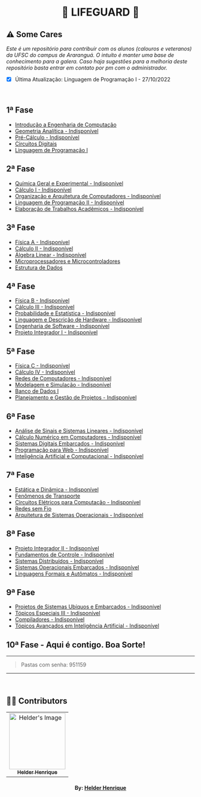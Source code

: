 <h1 align="center">🙏 LIFEGUARD 🙏</h1>

## ⚠️ Some Cares
*_Este é um repositório para contribuir com os alunos (calouros e veteranos) da UFSC do campus de Araranguá. O intuíto é manter uma base de conhecimento para a galera. Caso haja sugestões para a melhoria deste repositório basta entrar em contato por pm com o administrador._*

- [X] Última Atualização: Linguagem de Programação I - 27/10/2022

<br>

## 1ª Fase

- [Introdução a Engenharia de Computação](https://github.com/theHprogrammer/Introduction_to_Computer_Engineering)
- [Geometria Analítica - Indisponível](#)
- [Pré-Cálculo - Indisponível](#)
- [Circuitos Digitais](https://github.com/theHprogrammer/Digital_Circuits)
- [Linguagem de Programação I](https://github.com/theHprogrammer/Programming_Language_1)

## 2ª Fase

- [Química Geral e Experimental - Indisponível](#)
- [Cálculo I - Indisponível](#)
- [Organização e Arquitetura de Computadores - Indisponível](#)
- [Linguagem de Programação II - Indisponível](#)
- [Elaboração de Trabalhos Acadêmicos - Indisponível](#)

## 3ª Fase

- [Física A - Indisponível](#)
- [Cálculo II - Indisponível](#)
- [Álgebra Linear - Indisponível](#)
- [Microprocessadores e Microcontroladores](https://github.com/theHprogrammer/Microprocessors_and_Microcontrollers)
- [Estrutura de Dados](https://github.com/theHprogrammer/Data_Structures)

## 4ª Fase

- [Física B - Indisponível](#)
- [Cálculo III - Indisponível](#)
- [Probabilidade e Estatística - Indisponível](#)
- [Linguagem e Descrição de Hardware - Indisponível](#)
- [Engenharia de Software - Indisponível](#)
- [Projeto Integrador I - Indisponível](#)

## 5ª Fase

- [Física C - Indisponível](#)
- [Cálculo IV - Indisponível](#)
- [Redes de Computadores - Indisponível](#)
- [Modelagem e Simulação - Indisponível](#)
- [Banco de Dados I](https://github.com/theHprogrammer/Database)
- [Planejamento e Gestão de Projetos - Indisponível](#)

## 6ª Fase

- [Análise de Sinais e Sistemas Lineares - Indisponível](#)
- [Cálculo Numérico em Computadores - Indisponível](#)
- [Sistemas Digitais Embarcados - Indisponível](#)
- [Programação para Web - Indisponível](#)
- [Inteligência Artificial e Computacional - Indisponível](#)

## 7ª Fase

- [Estática e Dinâmica - Indisponível](#)
- [Fenômenos de Transporte](https://github.com/theHprogrammer/Transport_Phenomena)
- [Circuitos Elétricos para Computação - Indisponível](#)
- [Redes sem Fio](https://github.com/theHprogrammer/Wireless_Networks)
- [Arquitetura de Sistemas Operacionais - Indisponível](#)

## 8ª Fase

- [Projeto Integrador II - Indisponível](#)
- [Fundamentos de Controle - Indisponível](#)
- [Sistemas Distribuídos - Indisponível](#)
- [Sistemas Operacionais Embarcados - Indisponível](#)
- [Linguagens Formais e Autômatos - Indisponível](#)

## 9ª Fase

- [Projetos de Sistemas Ubíquos e Embarcados - Indisponível](#)
- [Tópicos Especiais III - Indisponível](#)
- [Compiladores - Indisponível](#)
- [Tópicos Avançados em Inteligência Artificial - Indisponível](#)

## 10ª Fase - Aqui é contigo. Boa Sorte!

---

> Pastas com senha: 951159

---

<br>

## 👨‍💻 Contributors

<table align="center">
    <tr>
        <td align="center">
            <a href="https://github.com/helderhsilva">
                <img src="https://avatars.githubusercontent.com/u/79870881?v=4" width="150px;" alt="Helder's Image" />
                <br />
                <sub><b>Helder Henrique</b></sub>
            </a>
        </td>
    </tr>     
</table>
<h4 align="center">
   By: <a href="https://www.linkedin.com/in/helderhsilva/" target="_blank"> Helder Henrique </a>
   <br>
</h4>
  
<!--

**Here are some ideas to get you started:**

🙋‍♀️ A short introduction - what is your organization all about?
🌈 Contribution guidelines - how can the community get involved?
👩‍💻 Useful resources - where can the community find your docs? Is there anything else the community should know?
🍿 Fun facts - what does your team eat for breakfast?
🧙 Remember, you can do mighty things with the power of [Markdown](https://docs.github.com/github/writing-on-github/getting-started-with-writing-and-formatting-on-github/basic-writing-and-formatting-syntax)
-->
